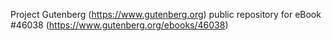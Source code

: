 Project Gutenberg (https://www.gutenberg.org) public repository for eBook #46038 (https://www.gutenberg.org/ebooks/46038)

